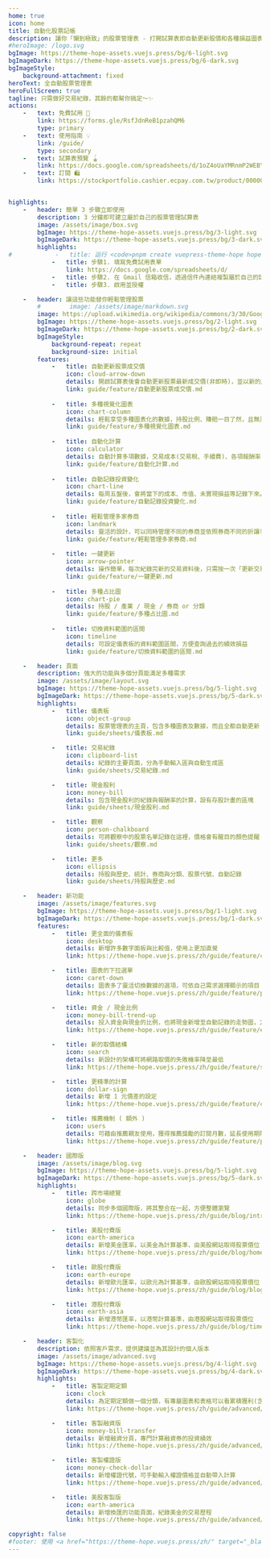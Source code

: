 ```yaml
---
home: true
icon: home
title: 自動化股票記帳
description: 讓你「懶到極致」的股票管理表 - 打開試算表即自動更新股價和各種損益圖表，享受多種自動化功能，輕鬆管理股票。
#heroImage: /logo.svg
bgImage: https://theme-hope-assets.vuejs.press/bg/6-light.svg
bgImageDark: https://theme-hope-assets.vuejs.press/bg/6-dark.svg
bgImageStyle:
    background-attachment: fixed
heroText: 全自動股票管理表
heroFullScreen: true
tagline: 只需做好交易紀錄，其餘的都幫你搞定～✨
actions:
    -   text: 免費試用 🧭
        link: https://forms.gle/RsfJdnReB1pzahQM6
        type: primary
    -   text: 使用指南 💡
        link: /guide/
        type: secondary
    -   text: 試算表預覽 🪀
        link: https://docs.google.com/spreadsheets/d/1oZ4oUaYMRnmP2WEBYk84qAB6HXxxgZ4Qripa3J69Aa0/edit?usp=sharing
    -   text: 訂閱 🛍️
        link: https://stockportfolio.cashier.ecpay.com.tw/product/000000000402451


highlights:
    -   header: 簡單 3 步驟立即使用
        description: 3 分鐘即可建立屬於自己的股票管理試算表
        image: /assets/image/box.svg
        bgImage: https://theme-hope-assets.vuejs.press/bg/3-light.svg
        bgImageDark: https://theme-hope-assets.vuejs.press/bg/3-dark.svg
        highlights:
#            -   title: 运行 <code>pnpm create vuepress-theme-hope hope-project</code> 以创建一个新的主题项目。
            -   title: 步驟1. 填寫免費試用表單
                link: https://docs.google.com/spreadsheets/d/
            -   title: 步驟2. 在 Gmail 信箱收信，透過信件內連結複製屬於自己的試算表
            -   title: 步驟3. 啟用並授權

    -   header: 讓這些功能替你輕鬆管理股票
        #        image: /assets/image/markdown.svg
        image: https://upload.wikimedia.org/wikipedia/commons/3/30/Google_Sheets_logo_%282014-2020%29.svg
        bgImage: https://theme-hope-assets.vuejs.press/bg/2-light.svg
        bgImageDark: https://theme-hope-assets.vuejs.press/bg/2-dark.svg
        bgImageStyle:
            background-repeat: repeat
            background-size: initial
        features:
            -   title: 自動更新股票成交價
                icon: cloud-arrow-down
                details: 開啟試算表後會自動更新股票最新成交價(非即時)，並以新的成交價做各種後續計算
                link: guide/feature/自動更新股票成交價.md
                
            -   title: 多種視覺化圖表
                icon: chart-column
                details: 輕鬆享受多種圖表化的數據，持股比例、賺賠一目了然，且無須動手，當股票價格有變動時圖表會自動更新
                link: guide/feature/多種視覺化圖表.md
                
            -   title: 自動化計算
                icon: calculator
                details: 自動計算多項數據，交易成本(交易稅、手續費)、各項報酬率(已實現損益、未實現損益)等等
                link: guide/feature/自動化計算.md
                
            -   title: 自動記錄投資變化
                icon: chart-line
                details: 每周五盤後，會將當下的成本、市值、未實現損益等記錄下來。當時間拉長，可以觀察到自己投資的曲線變化！
                link: guide/feature/自動記錄投資變化.md
                
            -   title: 輕鬆管理多家券商
                icon: landmark
                details: 靈活的設計，可以同時管理不同的券商並依照券商不同的折讓手續費各別設定，還能看各券商.分類的占比圖
                link: guide/feature/輕鬆管理多家券商.md
                
            -   title: 一鍵更新
                icon: arrow-pointer
                details: 操作簡單，每次紀錄完新的交易資料後，只需按一次「更新交易紀錄」按鈕，便可更新各項數據及圖表
                link: guide/feature/一鍵更新.md
                
            -   title: 多種占比圖
                icon: chart-pie
                details: 持股 / 產業 / 現金 / 券商 or 分類
                link: guide/feature/多種占比圖.md
                
            -   title: 切換資料範圍的區間
                icon: timeline
                details: 可設定儀表板的資料範圍區間，方便查詢過去的績效損益
                link: guide/feature/切換資料範圍的區間.md

    -   header: 頁面
        description: 強大的功能與多個分頁能滿足多種需求
        image: /assets/image/layout.svg
        bgImage: https://theme-hope-assets.vuejs.press/bg/5-light.svg
        bgImageDark: https://theme-hope-assets.vuejs.press/bg/5-dark.svg
        highlights:
            -   title: 儀表板
                icon: object-group
                details: 股票管理表的主頁，包含多種圖表及數據，而且全都自動更新
                link: guide/sheets/儀表板.md

            -   title: 交易紀錄
                icon: clipboard-list
                details: 紀錄的主要頁面，分為手動輸入區與自動生成區
                link: guide/sheets/交易紀錄.md

            -   title: 現金股利
                icon: money-bill
                details: 包含現金股利的紀錄與報酬率的計算，設有存股計畫的區塊
                link: guide/sheets/現金股利.md

            -   title: 觀察
                icon: person-chalkboard
                details: 可將觀察中的股票名單記錄在這裡，價格會有醒目的顏色提醒
                link: guide/sheets/觀察.md

            -   title: 更多
                icon: ellipsis
                details: 持股與歷史、統計、券商與分類、股票代號、自動記錄
                link: guide/sheets/持股與歷史.md

    -   header: 新功能
        image: /assets/image/features.svg
        bgImage: https://theme-hope-assets.vuejs.press/bg/1-light.svg
        bgImageDark: https://theme-hope-assets.vuejs.press/bg/1-dark.svg
        features:
            -   title: 更全面的儀表板
                icon: desktop
                details: 新增許多數字面板與比較值，使用上更加直覺
                link: https://theme-hope.vuejs.press/zh/guide/feature/comment.html

            -   title: 圖表的下拉選單
                icon: caret-down
                details: 圖表多了靈活切換數據的選項，可依自己需求選擇顯示的項目 / 順序 / 數量
                link: https://theme-hope.vuejs.press/zh/guide/feature/page-info.html

            -   title: 資金 / 現金比例
                icon: money-bill-trend-up
                details: 投入資金與現金的比例，也將現金新增至自動記錄的走勢圖，方便觀察
                link: https://theme-hope.vuejs.press/zh/guide/feature/encrypt.html

            -   title: 新的取價結構
                icon: search
                details: 新設計的架構可將網路取價的失敗機率降至最低
                link: https://theme-hope.vuejs.press/zh/guide/feature/search.html

            -   title: 更精準的計算
                icon: dollar-sign
                details: 新增 1 元價差的設定
                link: https://theme-hope.vuejs.press/zh/guide/feature/copy-code.html

            -   title: 推薦機制 ( 額外 )
                icon: users
                details: 可藉由推薦親友使用，獲得推薦獎勵的訂閱月數，延長使用期限
                link: https://theme-hope.vuejs.press/zh/guide/feature/photo-swipe.html

    -   header: 國際版
        image: /assets/image/blog.svg
        bgImage: https://theme-hope-assets.vuejs.press/bg/5-light.svg
        bgImageDark: https://theme-hope-assets.vuejs.press/bg/5-dark.svg
        highlights:
            -   title: 跨市場總覽
                icon: globe
                details: 同步多個國際版，將其整合在一起，方便整體瀏覽
                link: https://theme-hope.vuejs.press/zh/guide/blog/intro.html

            -   title: 美股付費版
                icon: earth-america
                details: 新增美金匯率，以美金為計算基準，由美股網站取得股票價位
                link: https://theme-hope.vuejs.press/zh/guide/blog/home.html

            -   title: 歐股付費版
                icon: earth-europe
                details: 新增歐元匯率，以歐元為計算基準，由歐股網站取得股票價位
                link: https://theme-hope.vuejs.press/zh/guide/blog/blogger.html

            -   title: 港股付費版
                icon: earth-asia
                details: 新增港幣匯率，以港幣計算基準，由港股網站取得股票價位
                link: https://theme-hope.vuejs.press/zh/guide/blog/timeline.html

    -   header: 客製化
        description: 依照客戶需求，提供建議並為其設計的個人版本
        image: /assets/image/advanced.svg
        bgImage: https://theme-hope-assets.vuejs.press/bg/4-light.svg
        bgImageDark: https://theme-hope-assets.vuejs.press/bg/4-dark.svg
        highlights:
            -   title: 客製定期定額
                icon: clock
                details: 為定期定額做一個分類，有專屬圖表和表格可以看累積獲利(含股利)
                link: https://theme-hope.vuejs.press/zh/guide/advanced/seo.html

            -   title: 客製融資版
                icon: money-bill-transfer
                details: 新增融資分頁，專門計算融資券的投資績效
                link: https://theme-hope.vuejs.press/zh/guide/advanced/sitemap.html

            -   title: 客製權證版
                icon: money-check-dollar
                details: 新增權證代號，可手動輸入權證價格並自動帶入計算
                link: https://theme-hope.vuejs.press/zh/guide/advanced/feed.html

            -   title: 美股客製版
                icon: earth-america
                details: 新增換匯的功能頁面，紀錄美金的交易歷程
                link: https://theme-hope.vuejs.press/zh/guide/advanced/pwa.html

copyright: false
#footer: 使用 <a href="https://theme-hope.vuejs.press/zh/" target="_blank">VuePress Theme Hope</a> 主题 | MIT 协议, 版权所有 © 2019-present Mr.Hope
---
```

